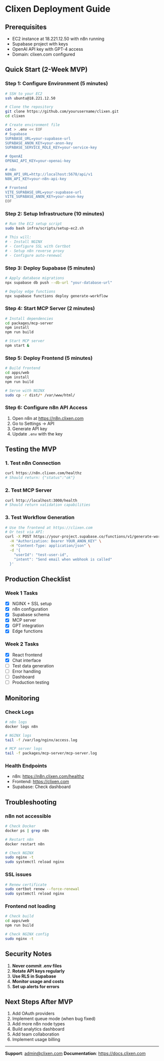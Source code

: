 # Clixen Deployment Guide

## Prerequisites
- EC2 instance at 18.221.12.50 with n8n running
- Supabase project with keys
- OpenAI API key with GPT-4 access
- Domain: clixen.com configured

## Quick Start (2-Week MVP)

### Step 1: Configure Environment (5 minutes)

```bash
# SSH to your EC2
ssh ubuntu@18.221.12.50

# Clone the repository
git clone https://github.com/yourusername/clixen.git
cd clixen

# Create environment file
cat > .env << EOF
# Supabase
SUPABASE_URL=your-supabase-url
SUPABASE_ANON_KEY=your-anon-key
SUPABASE_SERVICE_ROLE_KEY=your-service-key

# OpenAI
OPENAI_API_KEY=your-openai-key

# n8n
N8N_API_URL=http://localhost:5678/api/v1
N8N_API_KEY=your-n8n-api-key

# Frontend
VITE_SUPABASE_URL=your-supabase-url
VITE_SUPABASE_ANON_KEY=your-anon-key
EOF
```

### Step 2: Setup Infrastructure (10 minutes)

```bash
# Run the EC2 setup script
sudo bash infra/scripts/setup-ec2.sh

# This will:
# - Install NGINX
# - Configure SSL with Certbot
# - Setup n8n reverse proxy
# - Configure auto-renewal
```

### Step 3: Deploy Supabase (5 minutes)

```bash
# Apply database migrations
npx supabase db push --db-url "your-database-url"

# Deploy edge functions
npx supabase functions deploy generate-workflow
```

### Step 4: Start MCP Server (2 minutes)

```bash
# Install dependencies
cd packages/mcp-server
npm install
npm run build

# Start MCP server
npm start &
```

### Step 5: Deploy Frontend (5 minutes)

```bash
# Build frontend
cd apps/web
npm install
npm run build

# Serve with NGINX
sudo cp -r dist/* /var/www/html/
```

### Step 6: Configure n8n API Access

1. Open n8n at https://n8n.clixen.com
2. Go to Settings → API
3. Generate API key
4. Update `.env` with the key

## Testing the MVP

### 1. Test n8n Connection
```bash
curl https://n8n.clixen.com/healthz
# Should return: {"status":"ok"}
```

### 2. Test MCP Server
```bash
curl http://localhost:3000/health
# Should return validation capabilities
```

### 3. Test Workflow Generation
```bash
# Use the frontend at https://clixen.com
# Or test via API:
curl -X POST https://your-project.supabase.co/functions/v1/generate-workflow \
  -H "Authorization: Bearer YOUR_ANON_KEY" \
  -H "Content-Type: application/json" \
  -d '{
    "userId": "test-user-id",
    "intent": "Send email when webhook is called"
  }'
```

## Production Checklist

### Week 1 Tasks
- [x] NGINX + SSL setup
- [x] n8n configuration
- [x] Supabase schema
- [x] MCP server
- [x] GPT integration
- [x] Edge functions

### Week 2 Tasks
- [x] React frontend
- [x] Chat interface
- [ ] Test data generation
- [ ] Error handling
- [ ] Dashboard
- [ ] Production testing

## Monitoring

### Check Logs
```bash
# n8n logs
docker logs n8n

# NGINX logs
tail -f /var/log/nginx/access.log

# MCP server logs
tail -f packages/mcp-server/mcp-server.log
```

### Health Endpoints
- n8n: https://n8n.clixen.com/healthz
- Frontend: https://clixen.com
- Supabase: Check dashboard

## Troubleshooting

### n8n not accessible
```bash
# Check Docker
docker ps | grep n8n

# Restart n8n
docker restart n8n

# Check NGINX
sudo nginx -t
sudo systemctl reload nginx
```

### SSL issues
```bash
# Renew certificate
sudo certbot renew --force-renewal
sudo systemctl reload nginx
```

### Frontend not loading
```bash
# Check build
cd apps/web
npm run build

# Check NGINX config
sudo nginx -t
```

## Security Notes

1. **Never commit .env files**
2. **Rotate API keys regularly**
3. **Use RLS in Supabase**
4. **Monitor usage and costs**
5. **Set up alerts for errors**

## Next Steps After MVP

1. Add OAuth providers
2. Implement queue mode (when bug fixed)
3. Add more n8n node types
4. Build analytics dashboard
5. Add team collaboration
6. Implement usage billing

---

**Support**: admin@clixen.com
**Documentation**: https://docs.clixen.com